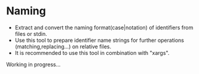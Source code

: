 # Naming

* Extract and convert the naming format(case|notation) of identifiers from files or stdin.
* Use this tool to prepare identifier name strings for further operations
  (matching,replacing...) on relative files.
* It is recommended to use this tool in combination with "xargs".

Working in progress...
